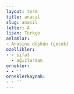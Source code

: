 ```yaml
---
layout: term
title: anacıl
slug: anacil
letter: A
lisan: Türkçe
anlamlar:
- Anasına düşkün (çocuk)
ozellikler:
- - sıfat
  - ağızlardan
ornekler:
- - ''
orneklerkaynak:
- - ''
---
```


